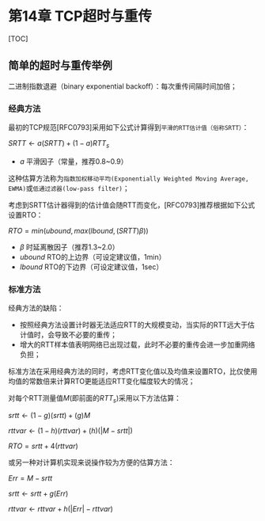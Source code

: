 # 第14章 TCP超时与重传

[TOC]



## 简单的超时与重传举例

二进制指数退避（binary exponential backoff）：每次重传间隔时间加倍；

### 经典方法

最初的TCP规范[RFC0793]采用如下公式计算得到`平滑的RTT估计值（俗称SRTT）`：

$SRTT \leftarrow a(SRTT) + (1 - a)RTT_s$

- $a$ 平滑因子（常量，推荐0.8~0.9）

这种估算方法称为`指数加权移动平均(Exponentially Weighted Moving Average, EWMA)`或`低通过滤器(low-pass filter)`；

考虑到SRTT估计器得到的估计值会随RTT而变化，[RFC0793]推荐根据如下公式设置RTO：

$RTO=min(ubound, max(lbound, (SRTT)\beta))$

- $\beta$ 时延离散因子（推荐1.3~2.0）
- $ubound$ RTO的上边界（可设定建议值，1min）
- $lbound$ RTO的下边界（可设定建议值，1sec）

### 标准方法

经典方法的缺陷：

- 按照经典方法设置计时器无法适应RTT的大规模变动，当实际的RTT远大于估计值时，会导致不必要的重传；
- 增大的RTT样本值表明网络已出现过载，此时不必要的重传会进一步加重网络负担；

标准方法在采用经典方法的同时，考虑RTT变化值以及均值来设置RTO，比仅使用均值的常数倍来计算RTO更能适应RTT变化幅度较大的情况；

对每个RTT测量值$M$(即前面的$RTT_s$)采用以下方法估算：

$srtt \leftarrow (1-g)(srtt)+(g)M$

$rttvar \leftarrow (1-h)(rttvar) + (h)(|M-srtt|)$

$RTO = srtt + 4(rttvar)$

或另一种对计算机实现来说操作较为方便的估算方法：

$Err = M - srtt$

$srtt \leftarrow srtt + g(Err)$

$rttvar \leftarrow rttvar + h(|Err| - rttvar)$

